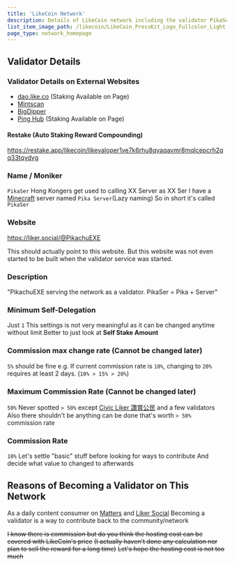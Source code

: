```yaml
---
title: 'LikeCoin Network'
description: Details of LikeCoin network including the validator PikaSer
list_item_image_path: /likecoin/LikeCoin_PressKit_Logo_Fullcolor_Light.svg
page_type: network_homepage
---
```


<ContentImg src="/likecoin/1696.png" width=1500 height=500 placeholder="300,100"></ContentImg>

## Validator Details

### Validator Details on External Websites
- [dao.like.co](https://dao.like.co/validators/likevaloper1ve7k6rhu8qyaqavmr8mqlcepcrh2qq33tqydvg) (Staking Available on Page)
- [Mintscan](https://www.mintscan.io/likecoin/validators/likevaloper1ve7k6rhu8qyaqavmr8mqlcepcrh2qq33tqydvg)
- [BigDipper](https://bigdipper.live/likecoin/validators/likevaloper1ve7k6rhu8qyaqavmr8mqlcepcrh2qq33tqydvg)
- [Ping Hub](https://ping.pub/likecoin/staking/likevaloper1ve7k6rhu8qyaqavmr8mqlcepcrh2qq33tqydvg) (Staking Available on Page)

#### Restake (Auto Staking Reward Compounding)
https://restake.app/likecoin/likevaloper1ve7k6rhu8qyaqavmr8mqlcepcrh2qq33tqydvg

### Name / Moniker
`PikaSer`
Hong Kongers get used to calling XX Server as XX Ser
I have a [Minecraft](https://www.minecraft.net) server named `Pika Server`(Lazy naming)
So in short it's called `PikaSer`

### Website
https://liker.social/@PikachuEXE

This should actually point to this website. But this website was not even started to be built when the validator service was started.

### Description
"PikachuEXE serving the network as a validator. PikaSer = Pika + Server"

### Minimum Self-Delegation
Just `1`
This settings is not very meaningful as it can be changed anytime without limit
Better to just look at **Self Stake Amount**

### Commission max change rate (Cannot be changed later)
`5%` should be fine
e.g. If current commission rate is `10%`, changing to `20%` requires at least 2 days. (`10% > 15% > 20%`)

### Maximum Commission Rate (Cannot be changed later)
`50%`
Never spotted `> 50%` except [Civic Liker 讚賞公民](https://bigdipper.live/likecoin/validators/likevaloper1jxpfche2386a6m0kvfpj6xq9zlrjtuqwz2rnug) and a few validators
Also there shouldn't be anything can be done that's worth `> 50%` commission rate

### Commission Rate
`10%`
Let's settle "basic" stuff before looking for ways to contribute
And decide what value to changed to afterwards


## Reasons of Becoming a Validator on This Network

As a daily content consumer on [Matters](https://matters.news) and [Liker Social](https://liker.social/)
Becoming a validator is a way to contribute back to the community/network

~~I know there is commission but do you think the hosting cost can be covered with LikeCoin's price~~
~~(I actually haven't done any calculation nor plan to sell the reward for a long time)~~
~~Let's hope the hosting cost is not too much~~
